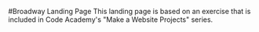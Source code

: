 #Broadway Landing Page
This landing page is based on an exercise that is included in Code Academy's "Make a Website Projects" series.